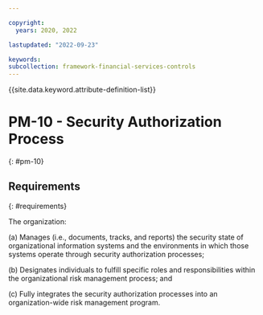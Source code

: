 ```yaml
---

copyright:
  years: 2020, 2022

lastupdated: "2022-09-23"

keywords: 
subcollection: framework-financial-services-controls
---
```


{{site.data.keyword.attribute-definition-list}}

# PM-10 - Security Authorization Process
{: #pm-10}

## Requirements
{: #requirements}

The organization:

(a) Manages (i.e., documents, tracks, and reports) the security state of organizational information systems and the environments in which those systems operate through security authorization processes;

(b) Designates individuals to fulfill specific roles and responsibilities within the organizational risk management process; and

(c) Fully integrates the security authorization processes into an organization-wide risk management program.


